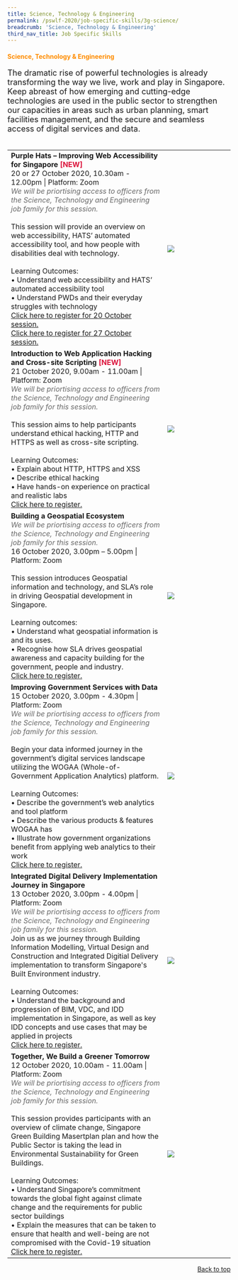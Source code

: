 ```yaml
---
title: Science, Technology & Engineering
permalink: /pswlf-2020/job-specific-skills/3g-science/
breadcrumb: 'Science, Technology & Engineering'
third_nav_title: Job Specific Skills
---
```


#### <font color="darkorange"><b>Science, Technology & Engineering</b></font> <a name="science"></a>
<font size="4">The dramatic rise of powerful technologies is already transforming the way we live, work and play in Singapore. Keep abreast of how emerging and cutting-edge technologies are used in the public sector to strengthen our capacities in areas such as urban planning, smart facilities management, and the secure and seamless access of digital services and data.<br><br></font>
<table>
       <col width="70%"> 
            <col width="30%">
<tr>		
    <td>
      <b>Purple Hats – Improving Web Accessibility for Singapore</b> <b><font color="crimson">[NEW]</font></b>
      <br>20 or 27 October 2020, 10.30am - 12.00pm | Platform: Zoom
	   <br><font color="dimgrey"><i>We will be priortising access to officers from the Science, Technology and Engineering job family for this session.</i></font>
      <br>       
      <br>This session will provide an overview on web accessibility, HATS’ automated accessibility tool, and how people with disabilities deal with technology.
      <br>      
      <br>Learning Outcomes:
      <br>• Understand web accessibility and HATS’ automated accessibility tool        
      <br>• Understand PWDs and their everyday struggles with technology
      <br>
      <a href="https://purple-hats-1.eventbrite.sg">Click here to register for 20 October session.</a> 
	<br><a href="https://purple-hats-2.eventbrite.sg">Click here to register for 27 October session.</a> 
    </td>    
	<td>
     <img src="/images/Digital1.jpeg">
    </td>
</tr>	
<tr>		
    <td>
      <b>Introduction to Web Application Hacking and Cross-site Scripting</b> <b><font color="crimson">[NEW]</font></b>
      <br>21 October 2020, 9.00am - 11.00am | Platform: Zoom
	   <br><font color="dimgrey"><i>We will be priortising access to officers from the Science, Technology and Engineering job family for this session.</i></font>
      <br>     
      <br>This session aims to help participants understand ethical hacking, HTTP and HTTPS as well as cross-site scripting.
      <br>      
      <br>Learning Outcomes:
      <br>• Explain about HTTP, HTTPS and XSS
      <br>• Describe ethical hacking
      <br>• Have hands-on experience on practical and realistic labs
      <br>
      <a href="https://web-application-hacking-and-xss.eventbrite.sg">Click here to register.</a>  
    </td>    
	<td>
     <img src="/images/digital5.jpg">
    </td>
</tr>	
<tr>
    <td>
      <b>Building a Geospatial Ecosystem</b>
<br><font color="dimgrey"><i>We will be priortising access to officers from the Science, Technology and Engineering job family for this session.</i></font>
      <br>16 October 2020, 3.00pm – 5.00pm | Platform: Zoom
      <br>       
      <br>This session introduces Geospatial information and technology, and SLA’s role in driving Geospatial development in Singapore. <br>
      <br>Learning outcomes:
      <br>• Understand what geospatial information is and its uses.
      <br>• Recognise how SLA drives geospatial awareness and capacity building for the government, people and industry. 
      <br>
      <a href="https://www.eventbrite.sg/e/building-a-geospatial-ecosystem-tickets-117611092945">Click here to register.</a> 
    </td>    
	<td>
     <img src="/images/geospatial.jpg">
    </td>
</tr>
	
<tr>		
    <td>
      <b>Improving Government Services with Data</b>
      <br>15 October 2020, 3.00pm - 4.30pm | Platform: Zoom
	   <br><font color="dimgrey"><i>We will be priortising access to officers from the Science, Technology and Engineering job family for this session.</i></font>
      <br>       
      <br>Begin your data informed journey in the government’s digital services landscape utilizing the WOGAA (Whole-of-Government Application Analytics) platform.
      <br>      
      <br>Learning Outcomes:
      <br>• Describe the government’s web analytics and tool platform
      <br>• Describe the various products & features WOGAA has
      <br>• Illustrate how government organizations benefit from applying web analytics to their work
      <br>
      <a href="https://improving-government-services-with-data.eventbrite.sg">Click here to register.</a> 
    </td>    
	<td>
     <img src="/images/digital6.jpg">
    </td>
</tr>
<tr>		
    <td>
      <b>Integrated Digital Delivery Implementation Journey in Singapore</b>
      <br>13 October 2020, 3.00pm - 4.00pm | Platform: Zoom
	   <br><font color="dimgrey"><i>We will be priortising access to officers from the Science, Technology and Engineering job family for this session.</i></font>
      <br>Join us as we journey through Building Information Modelling, Virtual Design and Construction and Integrated Digitial Delivery implementation to transform Singapore's Built Environment industry. 
      <br>      
      <br>Learning Outcomes:
      <br>• Understand the background and progression of BIM, VDC, and IDD implementation in Singapore, as well as key IDD concepts and use cases that may be applied in projects
      <br>
      <a href="https://idd-implementation-journey.eventbrite.sg">Click here to register.</a> 
    </td>    
	<td>
     <img src="/images/digitalliteracy.jpg">
    </td>
</tr>
<tr>		
    <td>
      <b>Together, We Build a Greener Tomorrow</b>
      <br>12 October 2020, 10.00am - 11.00am | Platform: Zoom
	   <br><font color="dimgrey"><i>We will be priortising access to officers from the Science, Technology and Engineering job family for this session.</i></font>
      <br>       
      <br>This session provides participants with an overview of climate change, Singapore Green Building Masertplan plan and how the Public Sector is taking the lead in Environmental Sustainability for Green Buildings.  
      <br>      
      <br>Learning Outcomes:
      <br>• Understand Singapore’s commitment towards the global fight against climate change and the requirements for public sector buildings 
      <br>• Explain the measures that can be taken to ensure that health and well-being are not compromised with the Covid-19 situation
      <br>
      <a href="https://together-we-build-a-greener-tomorrow.eventbrite.sg">Click here to register.</a> 
    </td>    
	<td>
     <img src="/images/green1.jpg">
    </td>
</tr>
	</table>



<div style="text-align: right"><a href="#top">Back to top</a></div>
